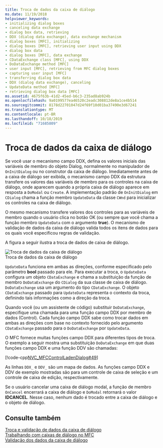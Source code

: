 ```yaml
---
title: Troca de dados da caixa de diálogo
ms.date: 11/19/2018
helpviewer_keywords:
- initializing dialog boxes
- canceling data exchange
- dialog box data, retrieving
- DDX (dialog data exchange), data exchange mechanism
- dialog boxes [MFC], initializing
- dialog boxes [MFC], retrieving user input using DDX
- dialog box data
- dialog boxes [MFC], data exchange
- CDataExchange class [MFC], using DDX
- DoDataExchange method [MFC]
- user input [MFC], retrieving from MFC dialog boxes
- capturing user input [MFC]
- transferring dialog box data
- DDX (dialog data exchange), canceling
- UpdateData method [MFC]
- retrieving dialog box data [MFC]
ms.assetid: 4675f63b-41d2-45ed-b6c3-235ad8ab924b
ms.openlocfilehash: 9a0199577ea46520c2eadc308812de8a1ce4b514
ms.sourcegitcommit: 8178d22701047d24f69f10d01ba37490e3d67241
ms.translationtype: MT
ms.contentlocale: pt-BR
ms.lasthandoff: 10/18/2019
ms.locfileid: "71685809"
---
```

# <a name="dialog-data-exchange"></a>Troca de dados da caixa de diálogo

Se você usar o mecanismo campo DDX, defina os valores iniciais das variáveis de membro do objeto Dialog, normalmente no manipulador de `OnInitDialog` ou no construtor da caixa de diálogo. Imediatamente antes de a caixa de diálogo ser exibida, o mecanismo campo DDX da estrutura transfere os valores das variáveis de membro para os controles na caixa de diálogo, onde aparecem quando a própria caixa de diálogo aparece em resposta a `DoModal` ou `Create`. A implementação padrão de `OnInitDialog` em `CDialog` chama a função membro `UpdateData` da classe `CWnd` para inicializar os controles na caixa de diálogo.

O mesmo mecanismo transfere valores dos controles para as variáveis de membro quando o usuário clica no botão OK (ou sempre que você chama a função membro `UpdateData` com o argumento **true**). O mecanismo de validação de dados da caixa de diálogo valida todos os itens de dados para os quais você especificou regras de validação.

A figura a seguir ilustra a troca de dados de caixa de diálogo.

![Troca de dados da caixa de diálogo](../mfc/media/vc379d1.gif "Troca de dados da caixa de diálogo") <br/>
Troca de dados da caixa de diálogo

`UpdateData` funciona em ambas as direções, conforme especificado pelo parâmetro **bool** passado para ele. Para executar a troca, o `UpdateData` configura um objeto `CDataExchange` e chama a substituição da função de membro `DoDataExchange` do `CDialog` da sua classe de caixa de diálogo. `DoDataExchange` usa um argumento do tipo `CDataExchange`. O objeto `CDataExchange` passado para `UpdateData` representa o contexto da troca, definindo tais informações como a direção da troca.

Quando você (ou um assistente de código) substituir `DoDataExchange`, especifique uma chamada para uma função campo DDX por membro de dados (Control). Cada função campo DDX sabe como trocar dados em ambas as direções com base no contexto fornecido pelo argumento `CDataExchange` passado para o `DoDataExchange` por `UpdateData`.

O MFC fornece muitas funções campo DDX para diferentes tipos de troca. O exemplo a seguir mostra uma substituição `DoDataExchange` em que duas funções campo DDX e uma função DDV são chamadas:

[!code-cpp[NVC_MFCControlLadenDialog#49](../mfc/codesnippet/cpp/dialog-data-exchange_1.cpp)]

As linhas `DDX_` e `DDV_` são um mapa de dados. As funções campo DDX e DDV de exemplo mostradas são para um controle de caixa de seleção e um controle de caixa de edição, respectivamente.

Se o usuário cancelar uma caixa de diálogo modal, a função de membro `OnCancel` encerrará a caixa de diálogo e `DoModal` retornará o valor **IDCANCEL**. Nesse caso, nenhum dado é trocado entre a caixa de diálogo e o objeto de diálogo.

## <a name="see-also"></a>Consulte também

[Troca e validação de dados da caixa de diálogo](../mfc/dialog-data-exchange-and-validation.md)<br/>
[Trabalhando com caixas de diálogo no MFC](../mfc/life-cycle-of-a-dialog-box.md)<br/>
[Validação dos dados da caixa de diálogo](../mfc/dialog-data-validation.md)
